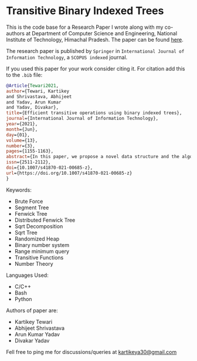 # Transitive Binary Indexed Trees
This is the code base for a Research Paper I wrote along with my co-authors at Department of Computer Science and Engineering, National Institute of Technology, Himachal Pradesh. The paper can be found <a href="https://link.springer.com/article/10.1007%2Fs41870-021-00685-z">here</a>.

The research paper is published by `Springer` in `International Journal of Information Technology`, a `SCOPUS indexed` journal.

If you used this paper for your work consider citing it. For citation add this to the `.bib` file:
```bib
@Article{Tewari2021,
author={Tewari, Kartikey
and Shrivastava, Abhijeet
and Yadav, Arun Kumar
and Yadav, Divakar},
title={Efficient transitive operations using binary indexed trees},
journal={International Journal of Information Technology},
year={2021},
month={Jun},
day={01},
volume={13},
number={3},
pages={1155-1163},
abstract={In this paper, we propose a novel data structure and the algorithms to build, update and perform range query operations of transitive function. The update and query operation takes O(log(n)) time, and the space required for operating data is also O(cn), where c=3 proving it to be efficient than other data structures such as segment tree and sparse table. Experimental analysis shows the statistical evidence of proposed algorithm and conclude that it provides a good trade-off between space and time complexity in comparison to existent methods.},
issn={2511-2112},
doi={10.1007/s41870-021-00685-z},
url={https://doi.org/10.1007/s41870-021-00685-z}
}
```

Keywords:
- Brute Force
- Segment Tree
- Fenwick Tree
- Distributed Fenwick Tree
- Sqrt Decomposition
- Sqrt Tree
- Randomized Heap
- Binary number system
- Range minimum query
- Transitive Functions
- Number Theory

Languages Used:
- C/C++
- Bash
- Python

Authors of paper are:
- Kartikey Tewari
- Abhijeet Shrivastava
- Arun Kumar Yadav
- Divakar Yadav

Fell free to ping me for discussions/queries at kartikeya30@gmail.com
